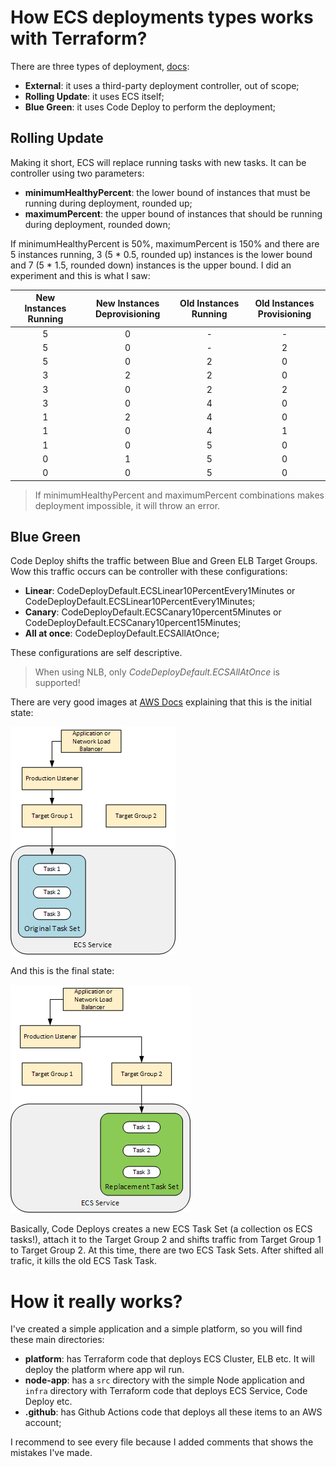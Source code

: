 # How ECS deployments types works with Terraform?

There are three types of deployment, [docs](https://docs.aws.amazon.com/AmazonECS/latest/developerguide/deployment-types.html):

- **External**: it uses a third-party deployment controller, out of scope;
- **Rolling Update**: it uses ECS itself;
- **Blue Green**: it uses Code Deploy to perform the deployment;

## Rolling Update

Making it short, ECS will replace running tasks with new tasks. It can be controller using two parameters:

- **minimumHealthyPercent**: the lower bound of instances that must be running during deployment, rounded up;
- **maximumPercent**: the upper bound of instances that should be running during deployment, rounded down;

If minimumHealthyPercent is 50%, maximumPercent is 150% and there are 5 instances running, 3 (5 * 0.5, rounded up) instances is the lower bound and 7 (5 * 1.5, rounded down) instances is the upper bound. I did an experiment and this is what I saw:


| New Instances Running | New Instances Deprovisioning | Old Instances Running | Old Instances Provisioning |
| :-------------------: | :--------------------------: | :-------------------: | :------------------------: |
|           5           |              0               |           -           |             -              |
|           5           |              0               |           -           |             2              |
|           5           |              0               |           2           |             0              |
|           3           |              2               |           2           |             0              |
|           3           |              0               |           2           |             2              |
|           3           |              0               |           4           |             0              |
|           1           |              2               |           4           |             0              |
|           1           |              0               |           4           |             1              |
|           1           |              0               |           5           |             0              |
|           0           |              1               |           5           |             0              |
|           0           |              0               |           5           |             0              |


> If minimumHealthyPercent and maximumPercent combinations makes deployment impossible, it will throw an error.

## Blue Green

Code Deploy shifts the traffic between Blue and Green ELB Target Groups. Wow this traffic occurs can be controller with these configurations:

- **Linear**: CodeDeployDefault.ECSLinear10PercentEvery1Minutes or CodeDeployDefault.ECSLinear10PercentEvery1Minutes;
- **Canary**: CodeDeployDefault.ECSCanary10percent5Minutes or CodeDeployDefault.ECSCanary10percent15Minutes;
- **All at once**: CodeDeployDefault.ECSAllAtOnce;

These configurations are self descriptive.

> When using NLB, only *CodeDeployDefault.ECSAllAtOnce* is supported!

There are very good images at [AWS Docs](https://docs.aws.amazon.com/codedeploy/latest/userguide/tutorial-ecs-deployment.html) explaining that this is the initial state:

![](resources/2023-06-17-19-30-51.png)

And this is the final state:

![](resources/2023-06-17-19-31-08.png)

Basically, Code Deploys creates a new ECS Task Set (a collection os ECS tasks!), attach it to the Target Group 2 and shifts traffic from Target Group 1 to Target Group 2. At this time, there are two ECS Task Sets. After shifted all trafic, it kills the old ECS Task Task. 

# How it really works?

I've created a simple application and a simple platform, so you will find these main directories:

- **platform**: has Terraform code that deploys ECS Cluster, ELB etc. It will deploy the platform where app wil run.
- **node-app**: has a `src` directory with the simple Node application and `infra` directory with Terraform code that deploys ECS Service, Code Deploy etc.
- **.github**: has Github Actions code that deploys all these items to an AWS account;

I recommend to see every file because I added comments that shows the mistakes I've made.
